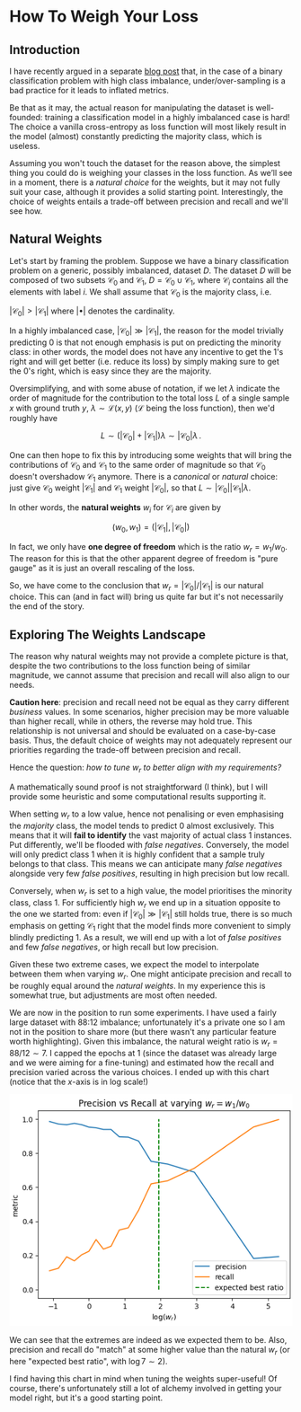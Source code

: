 # How To Weigh Your Loss

## Introduction

I have recently argued in a separate [blog post](https://giacomopiccinini.github.io/2024/10/21/imbalanced-datasets-should-stay-imbalanced.html) that, in the case of a binary classification problem with high class imbalance, under/over-sampling is a bad practice for it leads to inflated metrics. 

Be that as it may, the actual reason for manipulating the dataset is well-founded: training a classification model in a highly imbalanced case is hard! The choice a vanilla cross-entropy as loss function will most likely result in the model (almost) constantly predicting the majority class, which is useless. 

Assuming you won't touch the dataset for the reason above, the simplest thing you could do is weighing your classes in the loss function. As we’ll see in a moment, there is a *natural choice* for the weights, but it may not fully suit your case, although it provides a solid starting point. Interestingly, the choice of weights entails a trade-off between precision and recall and we'll see how.

## Natural Weights

Let's start by framing the problem. Suppose we have a binary classification problem on a generic, possibly imbalanced, dataset $D$. The dataset $D$ will be composed of two subsets $\mathcal{C}_0$ and $\mathcal{C}_1$, $D = \mathcal{C}_0 \cup \mathcal{C}_1$, where $\mathcal{C}_i$ contains all the elements with label $i$. We shall assume that $\mathcal{C}_0$ is the majority class, i.e.

 $\lvert\mathcal{C}_0\rvert > \lvert\mathcal{C}_1\rvert$ where $\lvert\bullet\rvert$ denotes the cardinality.

In a highly imbalanced case, $|\mathcal{C}_0| \gg |\mathcal{C}_1|$, the reason for the model trivially predicting 0 is that not enough emphasis is put on predicting the minority class: in other words, the model does not have any incentive to get the 1's right and will get better (i.e. reduce its loss) by simply making sure to get the 0's right, which is easy since they are the majority. 

Oversimplifying, and with some abuse of notation, if we let $\lambda$ indicate the order of magnitude for the contribution to the total loss $L$ of a single sample $x$ with ground truth $y$, $\lambda \sim \mathcal{L}(x, y)$ ($\mathcal{L}$ being the loss function), then we'd roughly have

$$
L \sim (|\mathcal{C}_0| + |\mathcal{C}_1|) \lambda \sim |\mathcal{C}_0| \lambda \, .
$$

One can then hope to fix this by introducing some weights that will bring the contributions of $\mathcal{C}_0$ and $\mathcal{C}_1$ to the same order of magnitude so that $\mathcal{C}_0$ doesn't overshadow $\mathcal{C}_1$ anymore. There is a *canonical* or *natural* choice: just give $\mathcal{C}_0$ weight $|\mathcal{C}_1|$ and $\mathcal{C}_1$ weight $|\mathcal{C}_0|$, so that $L \sim |\mathcal{C}_0||\mathcal{C}_1| \lambda$. 

In other words, the **natural weights** $w_i$ for $\mathcal{C}_i$ are given by

$$
(w_0, w_1) = (|\mathcal{C}_1|, |\mathcal{C}_0|)
$$

In fact, we only have **one degree of freedom** which is the ratio $w_r = w_1/w_0$. The reason for this is that the other apparent degree of freedom is "pure gauge" as it is just an overall rescaling of the loss. 

So, we have come to the conclusion that $w_r= |\mathcal{C}_0| / |\mathcal{C}_1|$ is our natural choice. This can (and in fact will) bring us quite far but it's not necessarily the end of the story.

## Exploring The Weights Landscape

The reason why natural weights may not provide a complete picture is that, despite the two contributions to the loss function being of similar magnitude, we cannot assume that precision and recall will also align to our needs. 

**Caution here**: precision and recall need not be equal as they carry different *business* values. In some scenarios, higher precision may be more valuable than higher recall, while in others, the reverse may hold true. This relationship is not universal and should be evaluated on a case-by-case basis. Thus, the default choice of weights may not adequately represent our priorities regarding the trade-off between precision and recall. 

Hence the question: *how to tune $w_r$ to better align with my requirements?*

A mathematically sound proof is not straightforward (I think), but I will provide some heuristic and some computational results supporting it.

When setting $w_r$ to a low value, hence not penalising or even emphasising the *majority* class, the model tends to predict 0 almost exclusively. This means that it will **fail to identify** the vast majority of actual class 1 instances. Put differently, we'll be flooded with *false negatives*. Conversely, the model will only predict class 1 when it is highly confident that a sample truly belongs to that class. This means we can anticipate many *false negatives* alongside very few *false positives*, resulting in high precision but low recall.

Conversely, when $w_r$ is set to a high value, the model prioritises the minority class, class 1. For sufficiently high $w_r$ we end up in a situation opposite to the one we started from: even if $|\mathcal{C}_0| \gg |\mathcal{C}_1|$ still holds true, there is so much emphasis on getting $\mathcal{C}_1$ right that the model finds more convenient to simply blindly predicting 1. As a result, we will end up with a lot of *false positives* and few *false negatives*, or high recall but low precision.

Given these two extreme cases, we expect the model to interpolate between them when varying $w_r$. One might anticipate precision and recall to be roughly equal around the *natural weights*. In my experience this is somewhat true, but adjustments are most often needed. 

We are now in the position to run some experiments. I have used a fairly large dataset with 88:12 imbalance; unfortunately it's a private one so I am not in the position to share more (but there wasn't any particular feature worth highlighting). Given this imbalance, the natural weight ratio is $w_r = 88/12 \sim 7$. I capped the epochs at 1 (since the dataset was already large and we were aiming for a fine-tuning) and estimated how the recall and precision varied across the various choices. I ended up with this chart (notice that the $x$-axis is in log scale!)


![Chart](/assets/images/precision-vs-recall.png)

We can see that the extremes are indeed as we expected them to be. Also, precision and recall do "match" at some higher value than the natural $w_r$ (or here "expected best ratio", with $\log 7 \sim 2$). 

I find having this chart in mind when tuning the weights super-useful! Of course, there's unfortunately still a lot of alchemy involved in getting your model right, but it's a good starting point.